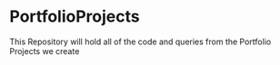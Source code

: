# PortfolioProjects


This Repository will hold all of the code and queries from the Portfolio Projects we create
